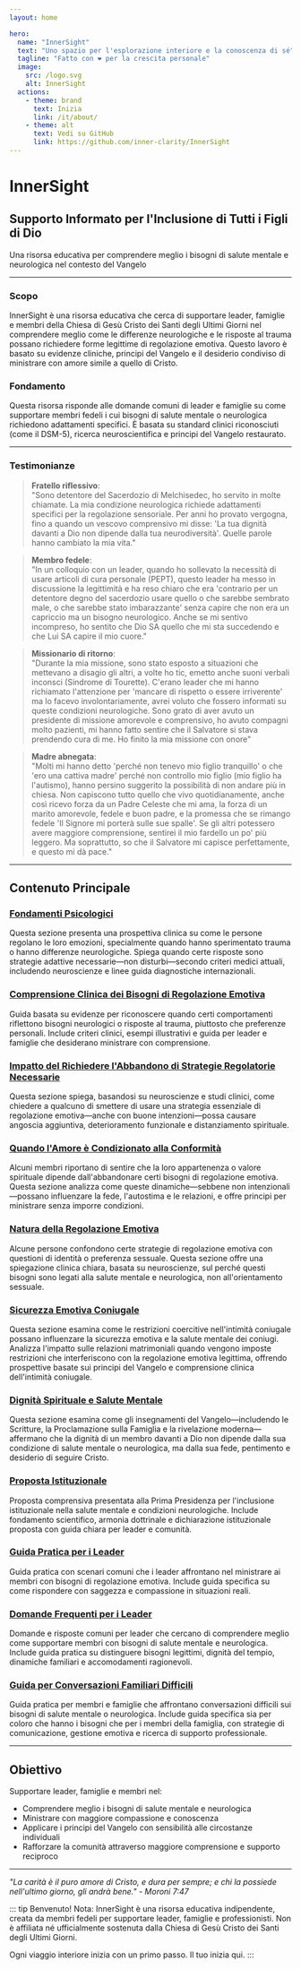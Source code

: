 ```yaml
---
layout: home

hero:
  name: "InnerSight"
  text: "Uno spazio per l'esplorazione interiore e la conoscenza di sé"
  tagline: "Fatto con ❤️ per la crescita personale"
  image:
    src: /logo.svg
    alt: InnerSight
  actions:
    - theme: brand
      text: Inizia
      link: /it/about/
    - theme: alt
      text: Vedi su GitHub
      link: https://github.com/inner-clarity/InnerSight
---
```

<!--content -->

<!--<ContenidoActualIt />-->

# InnerSight  
## Supporto Informato per l'Inclusione di Tutti i Figli di Dio  

Una risorsa educativa per comprendere meglio i bisogni di salute mentale e neurologica nel contesto del Vangelo

---

### Scopo

InnerSight è una risorsa educativa che cerca di supportare leader, famiglie e membri della Chiesa di Gesù Cristo dei Santi degli Ultimi Giorni nel comprendere meglio come le differenze neurologiche e le risposte al trauma possano richiedere forme legittime di regolazione emotiva. Questo lavoro è basato su evidenze cliniche, principi del Vangelo e il desiderio condiviso di ministrare con amore simile a quello di Cristo.

### Fondamento

Questa risorsa risponde alle domande comuni di leader e famiglie su come supportare membri fedeli i cui bisogni di salute mentale o neurologica richiedono adattamenti specifici. È basata su standard clinici riconosciuti (come il DSM-5), ricerca neuroscientifica e principi del Vangelo restaurato.

---

### Testimonianze

> **Fratello riflessivo**: \
> "Sono detentore del Sacerdozio di Melchisedec, ho servito in molte chiamate. La mia condizione neurologica richiede adattamenti specifici per la regolazione sensoriale. Per anni ho provato vergogna, fino a quando un vescovo comprensivo mi disse: 'La tua dignità davanti a Dio non dipende dalla tua neurodiversità'. Quelle parole hanno cambiato la mia vita."

> **Membro fedele**: \
> "In un colloquio con un leader, quando ho sollevato la necessità di usare articoli di cura personale (PEPT), questo leader ha messo in discussione la legittimità e ha reso chiaro che era 'contrario per un detentore degno del sacerdozio usare quello o che sarebbe sembrato male, o che sarebbe stato imbarazzante' senza capire che non era un capriccio ma un bisogno neurologico. Anche se mi sentivo incompreso, ho sentito che Dio SA quello che mi sta succedendo e che Lui SA capire il mio cuore."

> **Missionario di ritorno**: \
> "Durante la mia missione, sono stato esposto a situazioni che mettevano a disagio gli altri, a volte ho tic, emetto anche suoni verbali inconsci (Sindrome di Tourette). C'erano leader che mi hanno richiamato l'attenzione per 'mancare di rispetto o essere irriverente' ma lo facevo involontariamente, avrei voluto che fossero informati su queste condizioni neurologiche. Sono grato di aver avuto un presidente di missione amorevole e comprensivo, ho avuto compagni molto pazienti, mi hanno fatto sentire che il Salvatore si stava prendendo cura di me. Ho finito la mia missione con onore"

> **Madre abnegata**: \
> "Molti mi hanno detto 'perché non tenevo mio figlio tranquillo' o che 'ero una cattiva madre' perché non controllo mio figlio (mio figlio ha l'autismo), hanno persino suggerito la possibilità di non andare più in chiesa. Non capiscono tutto quello che vivo quotidianamente, anche così ricevo forza da un Padre Celeste che mi ama, la forza di un marito amorevole, fedele e buon padre, e la promessa che se rimango fedele 'Il Signore mi porterà sulle sue spalle'. Se gli altri potessero avere maggiore comprensione, sentirei il mio fardello un po' più leggero. Ma soprattutto, so che il Salvatore mi capisce perfettamente, e questo mi dà pace."

---

## Contenuto Principale

### [Fondamenti Psicologici](/it/analisis_psicologico_apropiado_v2)
Questa sezione presenta una prospettiva clinica su come le persone regolano le loro emozioni, specialmente quando hanno sperimentato trauma o hanno differenze neurologiche. Spiega quando certe risposte sono strategie adattive necessarie—non disturbi—secondo criteri medici attuali, includendo neuroscienze e linee guida diagnostiche internazionali.

### [Comprensione Clinica dei Bisogni di Regolazione Emotiva](/it/fundamento_cientifico_validacion)
Guida basata su evidenze per riconoscere quando certi comportamenti riflettono bisogni neurologici o risposte al trauma, piuttosto che preferenze personali. Include criteri clinici, esempi illustrativi e guida per leader e famiglie che desiderano ministrare con comprensione.

### [Impatto del Richiedere l'Abbandono di Strategie Regolatorie Necessarie](/it/efectos_de_restricciones_coercitiva)
Questa sezione spiega, basandosi su neuroscienze e studi clinici, come chiedere a qualcuno di smettere di usare una strategia essenziale di regolazione emotiva—anche con buone intenzioni—possa causare angoscia aggiuntiva, deterioramento funzionale e distanziamento spirituale.

### [Quando l'Amore è Condizionato alla Conformità](/it/chantaje_emocional)
Alcuni membri riportano di sentire che la loro appartenenza o valore spirituale dipende dall'abbandonare certi bisogni di regolazione emotiva. Questa sezione analizza come queste dinamiche—sebbene non intenzionali—possano influenzare la fede, l'autostima e le relazioni, e offre principi per ministrare senza imporre condizioni.

### [Natura della Regolazione Emotiva](/it/Naturaleza_regulacion_emocional)
Alcune persone confondono certe strategie di regolazione emotiva con questioni di identità o preferenza sessuale. Questa sezione offre una spiegazione clinica chiara, basata su neuroscienze, sul perché questi bisogni sono legati alla salute mentale e neurologica, non all'orientamento sessuale.

### [Sicurezza Emotiva Coniugale](/it/Seguridad_Emocional_Conyugal)
Questa sezione esamina come le restrizioni coercitive nell'intimità coniugale possano influenzare la sicurezza emotiva e la salute mentale dei coniugi. Analizza l'impatto sulle relazioni matrimoniali quando vengono imposte restrizioni che interferiscono con la regolazione emotiva legittima, offrendo prospettive basate sui principi del Vangelo e comprensione clinica dell'intimità coniugale.

### [Dignità Spirituale e Salute Mentale](/it/sacerdocio_salud_mental_apropiado_v5)  
Questa sezione esamina come gli insegnamenti del Vangelo—includendo le Scritture, la Proclamazione sulla Famiglia e la rivelazione moderna—affermano che la dignità di un membro davanti a Dio non dipende dalla sua condizione di salute mentale o neurologica, ma dalla sua fede, pentimento e desiderio di seguire Cristo.

### [Proposta Istituzionale](/it/propuesta_v1_esp)
Proposta comprensiva presentata alla Prima Presidenza per l'inclusione istituzionale nella salute mentale e condizioni neurologiche. Include fondamento scientifico, armonia dottrinale e dichiarazione istituzionale proposta con guida chiara per leader e comunità.

### [Guida Pratica per i Leader](/it/guia_practica_lideres)
Guida pratica con scenari comuni che i leader affrontano nel ministrare ai membri con bisogni di regolazione emotiva. Include guida specifica su come rispondere con saggezza e compassione in situazioni reali.

### [Domande Frequenti per i Leader](/it/PreguntasFrecuentes)
Domande e risposte comuni per leader che cercano di comprendere meglio come supportare membri con bisogni di salute mentale e neurologica. Include guida pratica su distinguere bisogni legittimi, dignità del tempio, dinamiche familiari e accomodamenti ragionevoli.

### [Guida per Conversazioni Familiari Difficili](/it/Guia_conversacion)
Guida pratica per membri e famiglie che affrontano conversazioni difficili sui bisogni di salute mentale o neurologica. Include guida specifica sia per coloro che hanno i bisogni che per i membri della famiglia, con strategie di comunicazione, gestione emotiva e ricerca di supporto professionale.

---

## Obiettivo

Supportare leader, famiglie e membri nel:

- Comprendere meglio i bisogni di salute mentale e neurologica
- Ministrare con maggiore compassione e conoscenza
- Applicare i principi del Vangelo con sensibilità alle circostanze individuali
- Rafforzare la comunità attraverso maggiore comprensione e supporto reciproco

---

*"La carità è il puro amore di Cristo, e dura per sempre; e chi la possiede nell'ultimo giorno, gli andrà bene." - Moroni 7:47*

::: tip Benvenuto!
Nota: InnerSight è una risorsa educativa indipendente, creata da membri fedeli per supportare leader, famiglie e professionisti. Non è affiliata né ufficialmente sostenuta dalla Chiesa di Gesù Cristo dei Santi degli Ultimi Giorni.

Ogni viaggio interiore inizia con un primo passo. Il tuo inizia qui.
:::